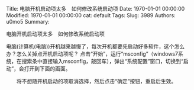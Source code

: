 Title: 电脑开机启动项太多　如何修改系统启动项
Date: 1970-01-01 00:00:00
Modified: 1970-01-01 00:00:00
cat: default
Tags: 
Slug: 3989
Authors: u0mo5 
Summary: 

电脑开机启动项太多　如何修改系统启动项


电脑(计算机(电脑))开机越来越慢了，每次开机都要先启动好多软件，这个怎么办？怎么关掉点开机启动项呢？
点击“开始”，运行“msconfig”（windows7系统，在搜索条中直接输入msconfig，敲回车），弹出“系统配置”窗口，切换到“启动”，会打开到下面的画面。

　　将不想随开机启动的项取消选择，然后点击“确定”按钮，重启后生效。


